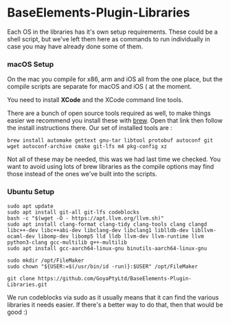 # BaseElements-Plugin-Libraries

Each OS in the libraries has it's own setup requirements.  These could be a shell script, but we've left them here as commands to run individually in case you may have already done some of them.

### macOS Setup

On the mac you compile for x86, arm and iOS all from the one place, but the compile scripts are separate for macOS and iOS ( at the moment.  

You need to install **XCode** and the XCode command line tools.  

There are a bunch of open source tools required as well, to make things easier we recommend you install these with [brew](https://brew.sh).  Open that link then follow the install instructions there.  Our set of installed tools are :

    brew install automake gettext gnu-tar libtool protobuf autoconf git wget autoconf-archive cmake git-lfs m4 pkg-config xz

Not all of these may be needed, this was we had last time we checked.  You want to avoid using lots of brew libraries as the compile options may find those instead of the ones we've built into the scripts.

### Ubuntu Setup

    sudo apt update
    sudo apt install git-all git-lfs codeblocks
    bash -c "$(wget -O - https://apt.llvm.org/llvm.sh)"
    sudo apt install clang-format clang-tidy clang-tools clang clangd libc++-dev libc++abi-dev libclang-dev libclang1 liblldb-dev libllvm-ocaml-dev libomp-dev libomp5 lld lldb llvm-dev llvm-runtime llvm python3-clang gcc-multilib g++-multilib
    sudo apt install gcc-aarch64-linux-gnu binutils-aarch64-linux-gnu
    
	sudo mkdir /opt/FileMaker
	sudo chown "${USER:=$(/usr/bin/id -run)}:$USER" /opt/FileMaker
		
	git clone https://github.com/GoyaPtyLtd/BaseElements-Plugin-Libraries.git

We run codeblocks via sudo as it usually means that it can find the various libraries it needs easier.  If there's a better way to do that, then that would be good :)

